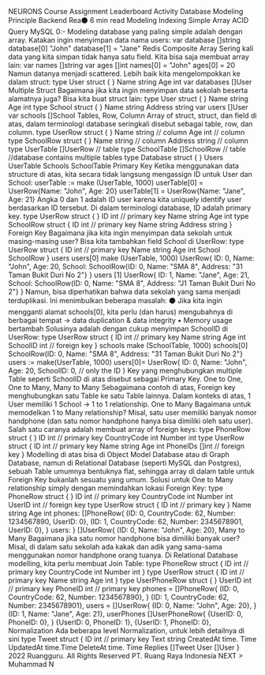 
NEURONS Course Assignment Leaderboard Activity
Database
Modeling
Principle
Backend Rea⚫ 6 min read
Modeling Indexing
Simple Array
ACID
Query
MySQL
0:-
Modeling database yang paling simple adalah dengan array. Katakan ingin menyimpan data nama users:
var database []string database[0] "John" database[1] = "Jane"
Redis
Composite Array
Sering kali data yang kita simpan tidak hanya satu field. Kita bisa saja membuat array lain:
var names []string
var ages []int
names[0] = "John"
ages[0] = 20
Namun datanya menjadi scattered. Lebih baik kita mengelompokkan ke dalam struct:
type User struct {
}
Name string
Age int
var databases []User
Multiple Struct
Bagaimana jika kita ingin menyimpan data sekolah beserta alamatnya juga? Bisa kita buat struct lain:
type User struct {
}
Name string
Age int
type School struct {
}
Name string
Address string
var users []User
var schools []School
Tables, Row, Column
Array of struct, struct, dan field di atas, dalam terminologi database seringkali disebut sebagai table, row, dan column.
type UserRow struct {
}
Name string // column
Age int // column
type SchoolRow struct {
}
Name string // column
Address string // column
type UserTable []UserRow // table
type SchoolTable []SchoolRow // table
//database contains multiple tables
type Database struct {
}
Users UserTable
Schools SchoolTable
Primary Key
Ketika menggunakan data structure di atas, kita secara tidak langsung mengassign ID untuk User dan School:
userTable := make (UserTable, 1000)
userTable[0] = UserRow{Name: "John", Age: 20}
userTable[1] = UserRow{Name: "Jane", Age: 21}
Angka 0 dan 1 adalah ID user karena kita uniquely identify user berdasarkan ID tersebut. Di dalam terminologi database, ID adalah primary key.
type UserRow struct {
}
ID int // primary key
Name string
Age int
type SchoolRow struct {
ID int // primary key
Name string
Address string
}
Foreign Key
Bagaimana jika kita ingin menyimpan data sekolah untuk masing-masing user? Bisa kita tambahkan field School di UserRow:
type UserRow struct {
ID int // primary key
Name string
Age int
School SchoolRow
}
users
users[0]
make (UserTable, 1000) UserRow{
ID: 0, Name: "John", Age: 20,
School: SchoolRow{ID: 0, Name: "SMA 8", Address: "31 Taman Bukit Duri No 2"}
}
users [1]
UserRow{
ID: 1, Name: "Jane", Age: 21,
School: SchoolRow(ID: 0, Name: "SMA 8", Address: "J1 Taman Bukit Duri No 2"}
}
Namun, bisa diperhatikan bahwa data sekolah yang sama menjadi terduplikasi. Ini menimbulkan beberapa masalah:
⚫ Jika kita ingin mengganti alamat schools[0], kita perlu (dan harus) mengubahnya di berbagai tempat -> data duplication & data integrity
• Memory usage bertambah
Solusinya adalah dengan cukup menyimpan SchoolID di UserRow:
type UserRow struct {
ID int // primary key
Name string
Age int
SchoolID int // foreign key
}
schools make (SchoolTable, 1000)
schools[0]
SchoolRow(ID: 0, Name: "SMA 8", Address: "31 Taman Bukit Duri No 2"}
users := make(UserTable, 1000)
users[0]= UserRow{
ID: 0, Name: "John", Age: 20,
SchoolID: 0, // only the ID
}
Key yang menghubungkan multiple Table seperti SchoolID di atas disebut sebagai Primary Key.
One to One, One to Many, Many to Many
Sebagaimana contoh di atas, Foreign key menghubungkan satu Table ke satu Table lainnya. Dalam konteks di atas, 1 User memiliki 1 School -> 1 to 1 relationship.
One to Many
Bagaimana untuk memodelkan 1 to Many relationship? Misal, satu user memiliki banyak nomor handphone (dan satu nomor handphone hanya bisa dimiliki oleh satu user). Salah satu caranya adalah membuat array of foreign keys:
type PhoneRow struct {
}
ID int // primary key
CountryCode int
Number int
type UserRow struct {
ID int // primary key
Name string
Age int
PhoneIDs []int // foreign key
}
Modelling di atas bisa di Object Model Database atau di Graph Database, namun di Relational Database (seperti MySQL dan Postgres), sebuah Table umumnya bentuknya flat, sehingga array di dalam table untuk Foreign Key bukanlah sesuatu yang umum.
Solusi untuk One to Many relationship simply dengan memindahkan lokasi Foreign Key:
type PhoneRow struct {
}
ID int // primary key
CountryCode int
Number int
UserID int // foreign key
type UserRow struct {
ID int // primary key
}
Name string
Age int
phones: []PhoneRow(
(ID: 0, CountryCode: 62, Number: 1234567890, UserID: 0},
(ID: 1, CountryCode: 62, Number: 2345678901, UserID: 0},
}
users:
}
[]UserRow{
(ID: 0, Name: "John", Age: 20},
Many to Many
Bagaimana jika satu nomor handphone bisa dimiliki banyak user? Misal, di dalam satu sekolah ada kakak
dan adik yang sama-sama menggunakan nomor handphone orang tuanya.
Di Relational Database modelling, kita perlu membuat Join Table:
type PhoneRow struct {
ID int // primary key
CountryCode int
Number int
}
type UserRow struct {
ID int // primary key
Name string
Age int
}
type UserPhoneRow struct {
}
UserID int // primary key
PhoneID int // primary key
phones = []PhoneRow{
(ID: 0, CountryCode: 62, Number: 1234567890},
}
(ID: 1, CountryCode: 62, Number: 2345678901},
users = []UserRow{
(ID: 0, Name: "John", Age: 20},
}
(ID: 1, Name: "Jane", Age: 21},
userPhones
[]UserPhoneRow{
{UserID: 0, PhoneID: 0},
}
{UserID: 0, PhoneID: 1},
{UserID: 1, PhoneID: 0},
Normalization
Ada beberapa level Normalization, untuk lebih detailnya di sini
type Tweet struct {
ID int // primary key
Text string
CreatedAt time. Time
UpdatedAt time.Time
DeleteAt time. Time
Replies []Tweet
User []User
}
2022 Ruangguru. All Rights Reserved PT. Ruang Raya Indonesia
NEXT >
Muhammad N